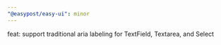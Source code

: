```yaml
---
"@easypost/easy-ui": minor
---
```


feat: support traditional aria labeling for TextField, Textarea, and Select
